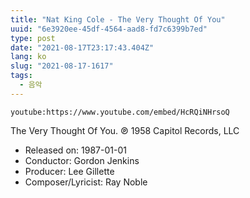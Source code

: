 ```yaml
---
title: "Nat King Cole - The Very Thought Of You"
uuid: "6e3920ee-45df-4564-aad8-fd7c6399b7ed"
type: post
date: "2021-08-17T23:17:43.404Z"
lang: ko
slug: "2021-08-17-1617"
tags:
  - 음악
---
```


`youtube:https://www.youtube.com/embed/HcRQiNHrsoQ`

The Very Thought Of You. ℗ 1958 Capitol Records, LLC

- Released on: 1987-01-01
- Conductor: Gordon Jenkins
- Producer: Lee Gillette
- Composer/Lyricist: Ray Noble
